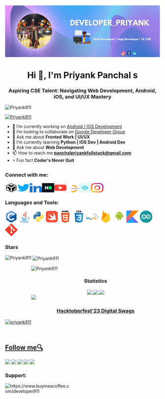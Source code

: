 ![logo](https://github.com/Priyank911/Priyank911/blob/main/Tweet_cover.png)
<h1 align="center">Hi 👋, I'm Priyank Panchal s</h1>
<h3 align="center">Aspiring CSE Talent: Navigating Web Development, Android, iOS, and UI/UX Mastery</h3>
<p align="left"> <img src="https://komarev.com/ghpvc/?username=Priyank911&label=Profile%20views&color=0e75b6&style=flat" alt="Priyank911" /> </p>

<p align="left"> <a href="https://github.com/ryo-ma/github-profile-trophy"><img src="https://github-profile-trophy.vercel.app/?username=Priyank911&theme=" alt="Priyank911" /></a> </p>

- 🔭 I’m currently working on [Android / IOS Development ](https://github.com/Priyank911?tab=repositories)
- 👯 I’m looking to collaborate on [Google Developer Group ](https://g.dev/Developer_Priyank911)
- 💬 Ask me about **Fronted Work | UI/UX**
- 🌱 I’m currently learning **Python | IOS Dev | Android Dev**
- 💬 Ask me about **Web Development**
- 📫 How to reach me **panchalpriyankfullstack@gmail.com**
- ⚡ Fun fact **Coder's Never Quit**

</div><h3 align="left">Connect with me:</h3>
<p align="left">
<a href="https://codesandbox.com/Priyank_Dev_" target="blank"><img align="center" src="https://raw.githubusercontent.com/teamedwardforever/Readme-Generator/71f25dd8b98329b168142a6b782a107b75eab178/svg/Social/codesandbox.svg" alt="Priyank_Dev_" height="30" width="40" /></a><a href="https://twitter.com/dev_priyank_" target="blank"><img align="center" src="https://raw.githubusercontent.com/teamedwardforever/Readme-Generator/71f25dd8b98329b168142a6b782a107b75eab178/svg/Social/twitter.svg" alt="dev_priyank_" height="30" width="40" /></a><a href="https://linkedin.com/in/priyankpanchal-coder0911" target="blank"><img align="center" src="https://raw.githubusercontent.com/teamedwardforever/Readme-Generator/71f25dd8b98329b168142a6b782a107b75eab178/svg/Social/linked-in-alt.svg" alt="priyankpanchal-coder0911" height="30" width="40" /></a><a href="https://www.hackerrank.com/Coder_Priyank" target="blank"><img align="center" src="https://raw.githubusercontent.com/teamedwardforever/Readme-Generator/71f25dd8b98329b168142a6b782a107b75eab178/svg/Social/hackerrank.svg" alt="Coder_Priyank" height="30" width="40" /></a><a href="https://www.youtube.com/c/Developer_Priyank" target="blank"><img align="center" src="https://raw.githubusercontent.com/teamedwardforever/Readme-Generator/71f25dd8b98329b168142a6b782a107b75eab178/svg/Social/youtube.svg" alt="Developer_Priyank" height="30" width="40" /></a><a href="https://www.leetcode.com/Developer_Priyank" target="blank"><img align="center" src="https://raw.githubusercontent.com/teamedwardforever/Readme-Generator/71f25dd8b98329b168142a6b782a107b75eab178/svg/Social/leet-code.svg" alt="Developer_Priyank" height="30" width="40" /></a><a href="https://codepen.io/Priyank_Coder911" target="blank"><img align="center" src="https://raw.githubusercontent.com/teamedwardforever/Readme-Generator/71f25dd8b98329b168142a6b782a107b75eab178/svg/Social/codepen.svg" alt="Priyank_Coder911" height="30" width="40" /></a><a href="https://instagram.com/developer_priyank" target="blank"><img align="center" src="https://raw.githubusercontent.com/teamedwardforever/Readme-Generator/71f25dd8b98329b168142a6b782a107b75eab178/svg/Social/instagram.svg" alt="developer_priyank" height="30" width="40" /></a></p>

<h3 align="left">Languages and Tools:</h3>
<p align="left">
<img src="https://raw.githubusercontent.com/teamedwardforever/Readme-Generator/71f25dd8b98329b168142a6b782a107b75eab178/svg/Skills/Languages/c-original.svg" alt="C" width="40" height="40"/>
<img src="https://raw.githubusercontent.com/teamedwardforever/Readme-Generator/71f25dd8b98329b168142a6b782a107b75eab178/svg/Skills/Languages/java-original.svg" alt="Java" width="40" height="40"/>
<img src="https://raw.githubusercontent.com/teamedwardforever/Readme-Generator/71f25dd8b98329b168142a6b782a107b75eab178/svg/Skills/Languages/python-original.svg" alt="Python" width="40" height="40"/>
<img src="https://raw.githubusercontent.com/teamedwardforever/Readme-Generator/71f25dd8b98329b168142a6b782a107b75eab178/svg/Skills/Languages/swift-original.svg" alt="Swift" width="40" height="40"/>
<img src="https://raw.githubusercontent.com/teamedwardforever/Readme-Generator/71f25dd8b98329b168142a6b782a107b75eab178/svg/Skills/Frontend/html5-original-wordmark.svg" alt="HTML" width="40" height="40"/>
<img src="https://raw.githubusercontent.com/teamedwardforever/Readme-Generator/71f25dd8b98329b168142a6b782a107b75eab178/svg/Skills/Frontend/css3-original-wordmark.svg" alt="Css" width="40" height="40"/>
<img src="https://raw.githubusercontent.com/teamedwardforever/Readme-Generator/71f25dd8b98329b168142a6b782a107b75eab178/svg/Skills/Database/mysql-original-wordmark.svg" alt="Mysql" width="40" height="40"/>
<img src="https://raw.githubusercontent.com/teamedwardforever/Readme-Generator/71f25dd8b98329b168142a6b782a107b75eab178/svg/Skills/BackendService/firebase-icon.svg" alt="Firebase" width="40" height="40"/>
<img src="https://raw.githubusercontent.com/teamedwardforever/Readme-Generator/71f25dd8b98329b168142a6b782a107b75eab178/svg/Skills/Mobile/android-original-wordmark.svg" alt="Android" width="40" height="40"/>
<img src="https://raw.githubusercontent.com/teamedwardforever/Readme-Generator/71f25dd8b98329b168142a6b782a107b75eab178/svg/Skills/Mobile/kotlinlang-icon.svg" alt="Kotlin" width="40" height="40"/>
<img src="https://raw.githubusercontent.com/teamedwardforever/Readme-Generator/71f25dd8b98329b168142a6b782a107b75eab178/svg/Skills/Other/arduino-1.svg" alt="Arduino" width="40" height="40"/>
<img src="https://raw.githubusercontent.com/teamedwardforever/Readme-Generator/71f25dd8b98329b168142a6b782a107b75eab178/svg/Skills/Other/git-scm-icon.svg" alt="Git" width="40" height="40"/>
</p>

<h3 align="left">Stars</h3>
<img align="left" height="180em" src="https://github-readme-stats.vercel.app/api/top-langs/?username=Priyank911&layout=compact&theme=dark" alt=Priyank911 />

<p>&nbsp;<img align="center" height="180em" src="https://github-readme-stats.vercel.app/api?username=Priyank911&show_icons=true&locale=en&theme=dark" alt="Priyank911" /></p>

<p><img align="center" height="180em" src="https://github-readme-streak-stats.herokuapp.com/?user=Priyank911&theme=" alt="Priyank911" /></p>

<h3 align="center">Statistics</h3>
<div align="center">
<a href="https://github.com/Priyank911">
<img align="center" src="http://github-profile-summary-cards.vercel.app/api/cards/stats?username=Priyank911&theme=2077" height="180em" />
<img align="center" src="http://github-profile-summary-cards.vercel.app/api/cards/most-commit-language?username=Priyank911&theme=2077" height="180em" />
<img align="center" src="http://github-profile-summary-cards.vercel.app/api/cards/repos-per-language?username=Priyank911&theme=2077" height="180em" />
</div>
  <img src="https://user-images.githubusercontent.com/73097560/115834477-dbab4500-a447-11eb-908a-139a6edaec5c.gif">
<p>
<h3 align="center">Hacktoberfest'23 Digital Swags</h3>
<p><img align="center" src="https://holopin.me/priyank911" alt="priyank911"/> </p>
</p>
  <br>
<p>
  <h2>Follow me🔍</h2>
  <div> <a href="https://twitter.com/dev_priyank_" target="_blank"><img src="https://img.shields.io/badge/Twitter-1DA1F2?style=for-the-badge&logo=twitter&logoColor=white" target="_blank"></a>
<a href="https://www.linkedin.com/in/priyankpanchal-coder0911" target="_blank"><img src="https://img.shields.io/badge/LinkedIn-0077B5?style=for-the-badge&logo=linkedin&logoColor=white" target="_blank"></a>
<a href="https://github.com/Priyank911" target="_blank"><img src="https://img.shields.io/badge/GitHub-100000?style=for-the-badge&logo=github&logoColor=white" target="_blank"></a>
<a href="https://instagram.com/developer_priyank" target="_blank"><img src="https://img.shields.io/badge/Instagram-E4405F?style=for-the-badge&logo=instagram&logoColor=white" target="_blank"></a>
<a href = "mailto:panchalpriyankfullstack@gmail.com"><img src="https://img.shields.io/badge/-Gmail-%23333?style=for-the-badge&logo=gmail&logoColor=white" target="_blank"></a>
</p>
    
<h3 align="left">Support:</h3>
<p><a href="https://www.buymeacoffee.com/https://www.buymeacoffee.com/developer911"> <img align="left" src="https://cdn.buymeacoffee.com/buttons/v2/default-yellow.png" height="50" width="210" alt="https://www.buymeacoffee.com/developer911" /></a></p><br><br>

